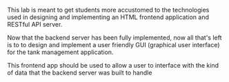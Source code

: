 This lab is meant to get students more accustomed to the technologies used in designing and implementing an HTML frontend application and RESTful API server.

Now that the backend server has been fully implemented, now all that's left is to to design and implement a user friendly GUI (graphical user interface) for the tank management application.

This frontend app should be used to allow a user to interface with the kind of data that the backend server was built to handle


